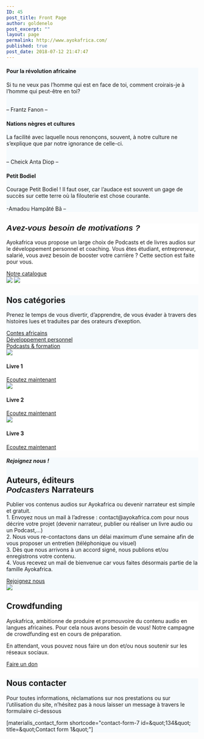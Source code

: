 ```yaml
---
ID: 45
post_title: Front Page
author: goldenelo
post_excerpt: ""
layout: page
permalink: http://www.ayokafrica.com/
published: true
post_date: 2018-07-12 21:47:47
---
```

<div  data-label="Overlappable" data-id="overlappable--1" data-export-id="overlappable-5-materialis" data-category="overlappable" class="overlappable-5-materialis content-section content-section-spacing-large" data-overlap="true" id="overlappable-1" style="background-color: #f5fafd; background-image: none;">
<div  class="gridContainer">
<div  data-type="row" class="row spaced-cols ">
<div  class="col-sm-6 col-md-4 ">
<div  class="card mdc-elevation--z3 row-card">
<div  class="row">
<div  class="col-sm-fit icon-col"><i  class="color1 icon mdi mdi-book-open-page-variant reverse round big"></i></div>
<div  class="col-sm" data-type="column">
<h4  class="color-black">Pour la révolution africaine</h4>
<p  class="">Si tu ne veux pas l’homme qui est en face de toi, comment croirais-je à l’homme qui peut-être en toi?



<br >– Frantz Fanon –</p>

</div>
</div>
</div>
</div>
<div  class="col-sm-6 col-md-4 ">
<div  class="card mdc-elevation--z3 row-card">
<div  class="row">
<div  class="col-sm-fit icon-col"><i  class="color1 icon mdi mdi-audiobook reverse round big"></i></div>
<div  class="col-sm" data-type="column">
<h4  class="color-black">Nations nègres et cultures</h4>
<p  class="">La facilité avec laquelle nous renonçons, souvent, à notre culture ne s’explique que par notre ignorance de celle-ci.

<br >– Cheick Anta Diop –</p>

</div>
</div>
</div>
</div>
<div  class="col-sm-6 col-md-4">
<div  class="card mdc-elevation--z3 row-card">
<div  class="row">
<div  class="col-sm-fit icon-col"><i  class="color1 icon mdi mdi-book-open-page-variant reverse round big"></i></div>
<div  class="col-sm" data-type="column">
<h4  class="color-black">Petit Bodiel </h4>
<p  class="">Courage Petit Bodiel ! Il faut oser, car l’audace est souvent un gage de succès sur cette terre où la filouterie est chose courante. 
<br ><br >-Amadou Hampâté Bâ – </p>

</div>
</div>
</div>
</div>
</div>
</div>
</div><div  data-label="About" data-id="about--2" data-export-id="about-4" data-category="about" class="about-4 content-section content-section-spacing-large" id="about-2" style="background-color: #ffffff;">
<div  class="gridContainer">
<div  class="row middle-sm text-center">
<div  class="col-sm-5 space-bottom-xs" data-type="column">
<h2  class=""><span  style="font-family: Playfair Display, sans-serif;"><b ><i >Avez-vous besoin de motivations ?</i></b></span></h2>
<p  class="">Ayokafrica vous propose un large choix de Podcasts et de livres audios sur le développement personnel et coaching.
Vous êtes étudiant, entrepreneur, salarié, vous avez besoin de booster votre carrière ? Cette section est faite pour vous.</p>
<a  class="button big color1 mdc-ripple-upgraded" href="www.ayokafrica.com/catalogue" target="_self" data-cp-link="1" style="--mdc-ripple-fg-size: 120.165px; --mdc-ripple-fg-scale: 1.80854;">Notre catalogue</a>

</div>
<div  class="col-sm-7 flexbox center-xs middle-xs image-group-2-img padding-top-bottom"><img  class="img-1 rounded mdc-elevation--z10" data-size="250x200" src="http://www.ayokafrica.com/wp-content/uploads/2018/07/cropped-athlete-1840437_1920-1.jpg"> <img  class="img-2 rounded mdc-elevation--z10" data-size="220x170" src="http://www.ayokafrica.com/wp-content/uploads/2018/07/cropped-macbook-2617385_1920-Copie-1.jpg"></div>
</div>
</div>
</div><div  data-label="Features" data-id="features--1" data-export-id="features-10-materialis" data-category="features" class="features-10m content-section-spacing-large content-section" id="features-1" style="background-color: #f5fafd;">
<div  class="gridContainer">
<div  class="row">
<div  class="section-title-col" data-type="column">
<h2  class="">Nos catégories</h2>
<p  class="">Prenez le temps de vous divertir, d’apprendre, de vous évader à travers des histoires lues et traduites par des orateurs d’exeption.</p>

</div>
</div>
<div  class="row ">
<div  class="col-md-10 col-md-offset-1 ">
<div  class="row space-top spaced-cols content-center-sm" data-type="row">

<div  class="col-md-4 col-sm-6 col-sm-offset-0 col-xs-10 col-xs-offset-1">
<div  class="card no-radius mdc-elevation--z1 y-move bg-color-white padding-24 bordered" data-type="column"><i  class="mdi icon color1 mdi-human-child reverse round big"></i> <a  class="link" href="www.ayokafrica.com/product-category/contes" target="_self" data-cp-link="1">Contes africains</a></div>
</div>


<div  class="col-md-4 col-sm-6 col-sm-offset-0 col-xs-10 col-xs-offset-1">
<div  class="card no-radius mdc-elevation--z1 y-move bg-color-white padding-24 bordered" data-type="column"><i  class="mdi icon color1 mdi-run-fast reverse round big"></i> <a  class="link" href="www.ayokafrica.com/product-category/developpement-personnel" target="_self" data-cp-link="1">Développement personnel</a></div>
</div>
<div  class="col-md-4 col-sm-6 col-sm-offset-0 col-xs-10 col-xs-offset-1">
<div  class="card no-radius mdc-elevation--z1 y-move bg-color-white padding-24 bordered" data-type="column"><i  class="mdi icon color1 mdi-audiobook reverse round big"></i> <a  class="link" href="www.ayokafrica.com/product-category/podcast" target="_self" data-cp-link="1"> Podcasts &amp; formation </a></div>
</div>
</div>
</div>
</div>
</div>
</div><div  data-label="Portfolio" data-id="portfolio--1" data-export-id="portfolio-1-materialis" data-category="portfolio" class="portfolio-1-materialis content-section" id="portfolio-1" style="background-color: #ffffff;">
<div >
<div  class="row text-center" data-type="row" data-fixed="true">
<div  class="col-md-4 col-sm-6 col-xs-12 no-gutter-col">
<div  class="contentswap-effect" data-hover-fx="portfolio-1">
<div  class="initial-image"><img  data-size="600x354" src="http://www.ayokafrica.com/wp-content/uploads/2018/08/cropped-7314-gf-1.jpg"></div>
<div  class="overlay bg-color-black"></div>
<div  class="swap-inner col-xs-12">
<div  class="row full-height-row middle-xs">
<div  class="col-xs-12 text-center white-text">
<h4  class="font-500">Livre 1</h4>
<a  class="button color-white mdc-ripple-upgraded" href="#" target="_self" data-cp-link="1" style="--mdc-ripple-fg-size: 104.843px; --mdc-ripple-fg-scale: 1.80516;">Ecoutez maintenant</a>

</div>
</div>
</div>
</div>
</div>
<div  class="col-md-4 col-sm-6 col-xs-12 no-gutter-col">
<div  class="contentswap-effect" data-hover-fx="portfolio-1">
<div  class="initial-image"><img  data-size="600x354" src="http://www.ayokafrica.com/wp-content/uploads/2018/08/cropped-3838176-5759084.jpg"></div>
<div  class="overlay bg-color-black"></div>
<div  class="swap-inner col-xs-12">
<div  class="row full-height-row middle-xs">
<div  class="col-xs-12 text-center white-text">
<h4  class="font-500">Livre 2</h4>
<a  class="button color-white mdc-ripple-upgraded" href="#" target="_self" data-cp-link="1" style="--mdc-ripple-fg-size: 104.843px; --mdc-ripple-fg-scale: 1.80516;">Ecoutez maintenant</a>

</div>
</div>
</div>
</div>
</div>
<div  class="col-md-4 col-sm-6 col-xs-12 no-gutter-col">
<div  class="contentswap-effect" data-hover-fx="portfolio-1">
<div  class="initial-image"><img  data-size="600x354" src="http://www.ayokafrica.com/wp-content/uploads/2018/07/cropped-003484-2.jpg"></div>
<div  class="overlay bg-color-black"></div>
<div  class="swap-inner col-xs-12">
<div  class="row full-height-row middle-xs">
<div  class="col-xs-12 text-center white-text">
<h4  class="font-500">Livre 3</h4>
<a  class="button color-white mdc-ripple-upgraded" href="#" target="_self" data-cp-link="1" style="--mdc-ripple-fg-size: 104.843px; --mdc-ripple-fg-scale: 1.80516;">Ecoutez maintenant</a>

</div>
</div>
</div>
</div>
</div>






</div>
</div>
</div><div data-label="About" data-id="about--4" data-export-id="about-9" data-category="about" class="about-9 content-section content-section-spacing-large" id="about-4"  style="background-color: rgb(245, 250, 253);"><div class="gridContainer" > <div class="row middle-sm text-center" ><div class="col-sm-5 space-bottom-xs content-column content-left-sm" data-type="column" > <h5 class="" >Rejoignez nous !</h5> <h2 class="" >Auteurs, éditeurs&nbsp;<br ><font face="Playfair Display, sans-serif" ><b ><i >Podcasters
</i></b></font>Narrateurs</h2> <p class="" >Publier vos contenus audios sur Ayokafrica ou devenir narrateur est simple et gratuit. <br >1. Envoyez nous un mail à l’adresse : contact@ayokafrica.com pour nous décrire votre projet (devenir narrateur, publier ou réaliser un livre audio ou un Podcast,...)<br >2. Nous vous re-contactons dans un délai maximum d’une semaine afin de vous proposer un entretien (téléphonique ou visuel) <br >3. Dès que nous arrivons à un accord signé, nous publions et/ou enregistrons votre contenu. <br >4. Vous recevez un mail de bienvenue car vous faites désormais partie de la famille Ayokafrica.</p> <a class="button big color1" href="www.ayokafrica.com/contact"  target="_self" data-cp-link="1">Rejoignez nous</a></div> <div class="col-sm-7 flexbox flexbox middle-xs center-xs" ><div class="overlay-box flexbox middle-xs center-xs overlay-holder " > <div class="overlay-box-offset offset-background mdc-elevation--z5 bg-color2 border-radius-8" ></div> <img class="flexbox mdc-elevation--z10 img1 rounded" src="http://www.ayokafrica.com/wp-content/uploads/2018/10/cropped-rap-1713404.jpg" ></div> </div></div> </div></div><div  data-label="Cta" data-id="cta--1" data-export-id="cta-1-materialis" data-category="cta" class="content-relative content-section content-section-spacing-large cta-1-materialis section-title-col-white-text" id="cta-1" data-parallax-depth="20" data-ovid="1" style="background-color: #ffffff; background-image: url('http://www.ayokafrica.com/wp-content/uploads/2018/07/headphones-338492_1920.jpg'); background-size: cover; background-position: center top;">
<div  class="">
<div  class="row text-center col-sm-padding-medium">
<div  class="col-md-6 col-md-offset-3 col-xs-10 col-xs-offset-1 card mdc-elevation--z3 box-padding-lr-small">
<div  data-type="column" class="">
<h2  class="">Crowdfunding</h2>
<p  class="">Ayokafrica, ambitionne de produire et promouvoire du contenu audio en langues africaines. Pour cela nous avons besoin de vous!
Notre campagne de crowdfunding est en cours de préparation.

En attendant, vous pouvez nous faire un don et/ou nous soutenir sur les réseaux sociaux.</p>
<a  class="button big color1 mdc-elevation--z1 mdc-ripple-upgraded" href="http://www.ayokafrica.com/www.ayokafrica.com/donations/don_ayoka" target="_self" data-cp-link="1" style="--mdc-ripple-fg-size: 103.657px; --mdc-ripple-fg-scale: 1.84151;">Faire un don</a>

</div>
</div>
</div>
</div>
</div><div  data-label="Contact" data-id="contact--1" data-export-id="contact-1" data-category="contact" class="contact-1 content-section content-section-spacing-large content-relative white-text" data-parallax-depth="20" id="contact-1" style="background-color: #f5fafd; background-image: url('http://www.ayokafrica.com/wp-content/uploads/2018/07/headphones-338492_1920.jpg'); background-size: cover; background-position: center top;">
<div  class="gridContainer">
<div  class="row text-center">
<div  class="section-title-col" data-type="column">
<h2  class="">Nous contacter</h2>
<p  class="lead">Pour toutes informations, réclamations sur nos prestations ou sur l’utilisation du site, n’hésitez pas à nous laisser un message à travers le formulaire ci-dessous</p>

</div>
</div>
<div  class="row text-center">
<div  class="col-xs-12 col-sm-8 col-sm-offset-2 contact-form-wrapper inline-info">
<div  class="card mdc-elevation--z3 col-padding-top">
<div  class="dark-text" data-content-shortcode="materialis_contact_form shortcode=&quot;contact-form-7 id=&amp;amp;quot;134&amp;amp;quot; title=&amp;amp;quot;Contact form 1&amp;amp;quot;&quot;" data-editable="true">[materialis_contact_form shortcode="contact-form-7 id=&amp;quot;134&amp;quot; title=&amp;quot;Contact form 1&amp;quot;"]</div>
</div>
</div>
</div>
</div>
</div>